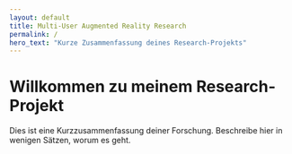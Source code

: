 ```yaml
---
layout: default
title: Multi-User Augmented Reality Research
permalink: /
hero_text: "Kurze Zusammenfassung deines Research-Projekts"
---
```



# Willkommen zu meinem Research-Projekt

Dies ist eine Kurzzusammenfassung deiner Forschung. Beschreibe hier in wenigen Sätzen, worum es geht.
